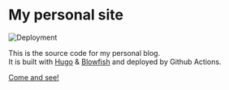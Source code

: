 # My personal site

![Deployment](https://github.com/github/docs/actions/workflows/deploy.yml/badge.svg)

This is the source code for my personal blog.   
It is built with [Hugo](https://gohugo.io/) & [Blowfish](https://blowfish.page/) and deployed by Github Actions.

[Come and see!](https://rhotertj.de)

